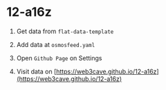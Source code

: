 # 12-a16z


1. Get data from `flat-data-template`

2. Add data at `osmosfeed.yaml`

3. Open `Github Page` on Settings

4. Visit data on [https://web3cave.github.io/12-a16z](https://web3cave.github.io/12-a16z)




